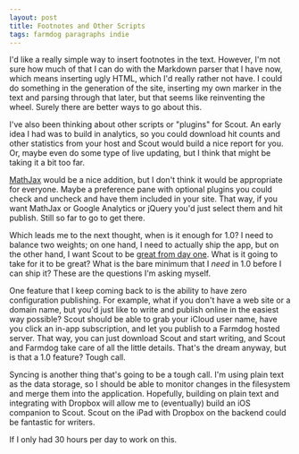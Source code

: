 ```yaml
---
layout: post
title: Footnotes and Other Scripts
tags: farmdog paragraphs indie
---
```


I'd like a really simple way to insert footnotes in the text. However, I'm not sure how much of that I can do with the Markdown parser that I have now, which means inserting ugly HTML, which I'd really rather not have. I could do something in the generation of the site, inserting my own marker in the text and parsing through that later, but that seems like reinventing the wheel. Surely there are better ways to go about this. 

I've also been thinking about other scripts or "plugins" for Scout. An early idea I had was to build in analytics, so you could download hit counts and other statistics from your host and Scout would build a nice report for you. Or, maybe even do some type of live updating, but I think that might be taking it a bit too far. 

[MathJax](http://www.mathjax.org) would be a nice addition, but I don't think it would be appropriate for everyone. Maybe a preference pane with optional plugins you could check and uncheck and have them included in your site. That way, if you want MathJax or Google Analytics or jQuery you'd just select them and hit publish. Still so far to go to get there.

Which leads me to the next thought, when is it enough for 1.0? I need to balance two weights; on one hand, I need to actually ship the app, but on the other hand, I want Scout to be [great from day one](http://www.marco.org/2010/07/04/great-since-day-one). What is it going to take for it to be great? What is the bare minimum that I *need* in 1.0 before I can ship it? These are the questions I'm asking myself.

One feature that I keep coming back to is the ability to have zero configuration publishing. For example, what if you don't have a web site or a domain name, but you'd just like to write and publish online in the easiest way possible? Scout should be able to grab your iCloud user name, have you click an in-app subscription, and let you publish to a Farmdog hosted server. That way, you can just download Scout and start writing, and Scout and Farmdog take care of all the little details. That's the dream anyway, but is that a 1.0 feature? Tough call. 

Syncing is another thing that's going to be a tough call. I'm using plain text as the data storage, so I should be able to monitor changes in the filesystem and merge them into the application. Hopefully, building on plain text and integrating with Dropbox will allow me to (eventually) build an iOS companion to Scout. Scout on the iPad with Dropbox on the backend could be fantastic for writers. 

If I only had 30 hours per day to work on this. 

